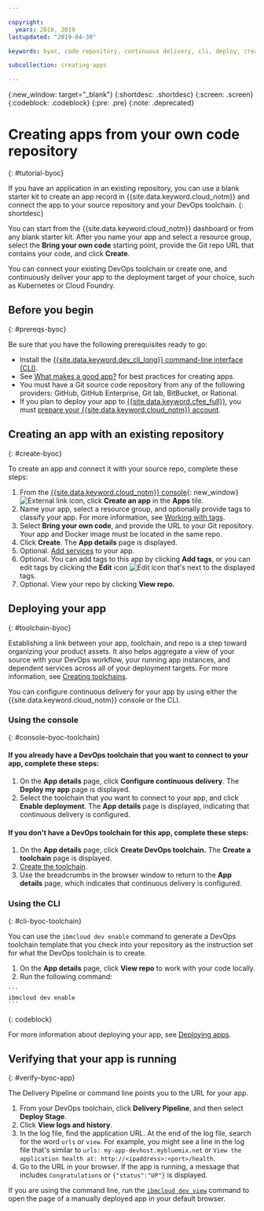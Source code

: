 ```yaml
---

copyright:
  years: 2018, 2019
lastupdated: "2019-04-30"

keywords: byoc, code repository, continuous delivery, cli, deploy, create app custom repo, custom repo, existing repo, custom code

subcollection: creating-apps

---
```


{:new_window: target="_blank"}
{:shortdesc: .shortdesc}
{:screen: .screen}
{:codeblock: .codeblock}
{:pre: .pre}
{:note: .deprecated}

# Creating apps from your own code repository
{: #tutorial-byoc}

If you have an application in an existing repository, you can use a blank starter kit to create an app record in {{site.data.keyword.cloud_notm}} and connect the app to your source repository and your DevOps toolchain.
{: shortdesc}

You can start from the {{site.data.keyword.cloud_notm}} dashboard or from any blank starter kit. After you name your app and select a resource group, select the **Bring your own code** starting point, provide the Git repo URL that contains your code, and click **Create**.

You can connect your existing DevOps toolchain or create one, and continuously deliver your app to the deployment target of your choice, such as Kubernetes or Cloud Foundry.

## Before you begin
{: #prereqs-byoc}

Be sure that you have the following prerequisites ready to go:

 * Install the [{{site.data.keyword.dev_cli_long}} command-line interface (CLI)](/docs/cli?topic=cloud-cli-ibmcloud-cli).
 * See [What makes a good app?](/docs/apps?topic=creating-apps-best-practice) for best practices for creating apps.
 * You must have a Git source code repository from any of the following providers: GitHub, GitHub Enterprise, Git lab, BitBucket, or Rational.
 * If you plan to deploy your app to [{{site.data.keyword.cfee_full}}](/docs/cloud-foundry?topic=cloud-foundry-about), you must [prepare your {{site.data.keyword.cloud_notm}} account](/docs/cloud-foundry?topic=cloud-foundry-prepare).

## Creating an app with an existing repository
{: #create-byoc}

To create an app and connect it with your source repo, complete these steps:

1. From the [{{site.data.keyword.cloud_notm}} console](https://{DomainName}){: new_window} ![External link icon](../../icons/launch-glyph.svg "External link icon"), click **Create an app** in the **Apps** tile.
2. Name your app, select a resource group, and optionally provide tags to classify your app. For more information, see [Working with tags](/docs/resources?topic=resources-tag).
3. Select **Bring your own code**, and provide the URL to your Git repository. Your app and Docker image must be located in the same repo.
4. Click **Create**. The **App details** page is displayed.
5. Optional. [Add services](/docs/apps?topic=creating-apps-add-resource) to your app.
6. Optional. You can add tags to this app by clicking **Add tags**, or you can edit tags by clicking the **Edit** icon ![Edit icon](../../icons/edit-tagging.svg) that's next to the displayed tags.
7. Optional. View your repo by clicking **View repo.**

## Deploying your app
{: #toolchain-byoc}

Establishing a link between your app, toolchain, and repo is a step toward organizing your product assets. It also helps aggregate a view of your source with your DevOps workflow, your running app instances, and dependent services across all of your deployment targets. For more information, see [Creating toolchains](/docs/services/ContinuousDelivery?topic=ContinuousDelivery-toolchains_getting_started).

You can configure continuous delivery for your app by using either the {{site.data.keyword.cloud_notm}} console or the CLI.

### Using the console
{: #console-byoc-toolchain}

#### If you already have a DevOps toolchain that you want to connect to your app, complete these steps:

1. On the **App details** page, click **Configure continuous delivery**. The **Deploy my app** page is displayed.
2. Select the toolchain that you want to connect to your app, and click **Enable deployment**. The **App details** page is displayed, indicating that continuous delivery is configured.

#### If you don't have a DevOps toolchain for this app, complete these steps:

1. On the **App details** page, click **Create DevOps toolchain.** The **Create a toolchain** page is displayed.
2. [Create the toolchain](/docs/services/ContinuousDelivery?topic=ContinuousDelivery-toolchains_getting_started).
3. Use the breadcrumbs in the browser window to return to the **App details** page, which indicates that continuous delivery is configured.

### Using the CLI
{: #cli-byoc-toolchain}

You can use the `ibmcloud dev enable` command to generate a DevOps toolchain template that you check into your repository as the instruction set for what the DevOps toolchain is to create. 

  1. On the **App details** page, click **View repo** to work with your code locally.
  2. Run the following command:
    
    ```
    ibmcloud dev enable
    ```
   {: codeblock}

For more information about deploying your app, see [Deploying apps](/docs/apps?topic=creating-apps-deploying-apps).

## Verifying that your app is running
{: #verify-byoc-app}

The Delivery Pipeline or command line points you to the URL for your app.

1. From your DevOps toolchain, click **Delivery Pipeline**, and then select **Deploy Stage**.
2. Click **View logs and history**.
3. In the log file, find the application URL. At the end of the log file, search for the word `urls` or `view`. For example, you might see a line in the log file that's similar to `urls: my-app-devhost.mybluemix.net` or `View the application health at: http://<ipaddress>:<port>/health`.
4. Go to the URL in your browser. If the app is running, a message that includes `Congratulations` or `{"status":"UP"}` is displayed.

If you are using the command line, run the [`ibmcloud dev view`](/docs/cli/idt?topic=cloud-cli-idt-cli#view) command to open the page of a manually deployed app in your default browser.